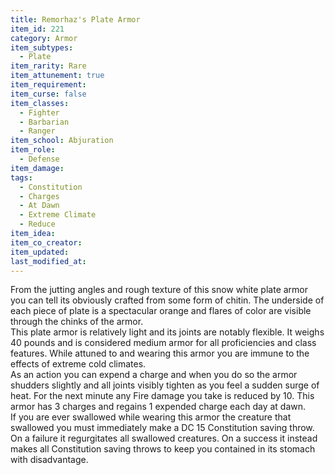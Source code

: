 ```yaml
---
title: Remorhaz's Plate Armor
item_id: 221
category: Armor
item_subtypes: 
  - Plate
item_rarity: Rare
item_attunement: true
item_requirement: 
item_curse: false
item_classes: 
  - Fighter
  - Barbarian
  - Ranger
item_school: Abjuration
item_role: 
  - Defense
item_damage: 
tags:
  - Constitution
  - Charges
  - At Dawn
  - Extreme Climate
  - Reduce
item_idea: 
item_co_creator: 
item_updated: 
last_modified_at: 
---
```


From the jutting angles and rough texture of this snow white plate armor you can tell its obviously crafted from some form of chitin. The underside of each piece of plate is a spectacular orange and flares of color are visible through the chinks of the armor.  
This plate armor is relatively light and its joints are notably flexible. It weighs 40 pounds and is considered medium armor for all proficiencies and class features. While attuned to and wearing this armor you are immune to the effects of extreme cold climates.  
As an action you can expend a charge and when you do so the armor shudders slightly and all joints visibly tighten as you feel a sudden surge of heat. For the next minute any Fire damage you take is reduced by 10. This armor has 3 charges and regains 1 expended charge each day at dawn.  
If you are ever swallowed while wearing this armor the creature that swallowed you must immediately make a DC 15 Constitution saving throw. On a failure it regurgitates all swallowed creatures. On a success it instead makes all Constitution saving throws to keep you contained in its stomach with disadvantage.
